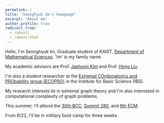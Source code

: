 ```yaml
---
permalink: /
title: "Seonghyuk Im's homepage"
excerpt: "About me"
author_profile: true
redirect_from: 
  - /about/
  - /about.html
---
```


Hello, I'm Seonghyuk Im, Graduate student of KAIST, [Department of Mathematical Sciences](https://mathsci.kaist.ac.kr/home/). 'Im' is my family name.

My academic advisors are Prof. [Jaehoon Kim](https://sites.google.com/view/jaehoon-kim/home) and Prof. [Hong Liu](https://www.ibs.re.kr/ecopro/hongliu/).

I'm also a student researcher at the [Extremal COmbinatorics and PRObability group (ECOPRO)](https://www.ibs.re.kr/ecopro/) in the Institute for Basic Science (IBS).

My research interests lie in extremal graph theory and I'm also interested in computational complexity of graph problems.



This summer, I'll attend the [30th BCC](https://www.qmul.ac.uk/maths/news-and-events/30th-british-combinatorial-conference/), [Summit 280](https://conferences.renyi.hu/summit280), and [9th ECM](https://www.ecm2024sevilla.com/). 

From 8/22, I'll be in military boot camp for three weeks. 
